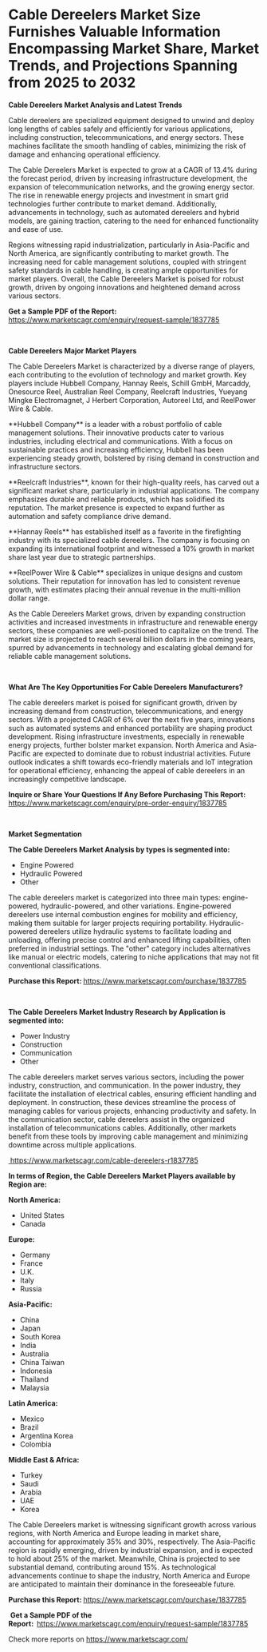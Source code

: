 <p><h1>Cable Dereelers Market Size Furnishes Valuable Information Encompassing Market Share, Market Trends, and Projections Spanning from 2025 to 2032</h1></p><p><strong>Cable Dereelers Market Analysis and Latest Trends</strong></p>
<p><p>Cable dereelers are specialized equipment designed to unwind and deploy long lengths of cables safely and efficiently for various applications, including construction, telecommunications, and energy sectors. These machines facilitate the smooth handling of cables, minimizing the risk of damage and enhancing operational efficiency.</p><p>The Cable Dereelers Market is expected to grow at a CAGR of 13.4% during the forecast period, driven by increasing infrastructure development, the expansion of telecommunication networks, and the growing energy sector. The rise in renewable energy projects and investment in smart grid technologies further contribute to market demand. Additionally, advancements in technology, such as automated dereelers and hybrid models, are gaining traction, catering to the need for enhanced functionality and ease of use.</p><p>Regions witnessing rapid industrialization, particularly in Asia-Pacific and North America, are significantly contributing to market growth. The increasing need for cable management solutions, coupled with stringent safety standards in cable handling, is creating ample opportunities for market players. Overall, the Cable Dereelers Market is poised for robust growth, driven by ongoing innovations and heightened demand across various sectors.</p></p>
<p><strong>Get a Sample PDF of the Report:&nbsp;</strong> <a href="https://www.marketscagr.com/enquiry/request-sample/1837785?utm_campaign=2299&utm_medium=2&utm_source=Github&utm_content=ia&utm_term=18022025&utm_id=cable-dereelers">https://www.marketscagr.com/enquiry/request-sample/1837785</a></p>
<p>&nbsp;</p>
<p><strong>Cable Dereelers Major Market Players</strong></p>
<p><p>The Cable Dereelers Market is characterized by a diverse range of players, each contributing to the evolution of technology and market growth. Key players include Hubbell Company, Hannay Reels, Schill GmbH, Marcaddy, Onesource Reel, Australian Reel Company, Reelcraft Industries, Yueyang Mingke Electromagnet, J Herbert Corporation, Autoreel Ltd, and ReelPower Wire & Cable.</p><p>**Hubbell Company** is a leader with a robust portfolio of cable management solutions. Their innovative products cater to various industries, including electrical and communications. With a focus on sustainable practices and increasing efficiency, Hubbell has been experiencing steady growth, bolstered by rising demand in construction and infrastructure sectors.</p><p>**Reelcraft Industries**, known for their high-quality reels, has carved out a significant market share, particularly in industrial applications. The company emphasizes durable and reliable products, which has solidified its reputation. The market presence is expected to expand further as automation and safety compliance drive demand.</p><p>**Hannay Reels** has established itself as a favorite in the firefighting industry with its specialized cable dereelers. The company is focusing on expanding its international footprint and witnessed a 10% growth in market share last year due to strategic partnerships.</p><p>**ReelPower Wire & Cable** specializes in unique designs and custom solutions. Their reputation for innovation has led to consistent revenue growth, with estimates placing their annual revenue in the multi-million dollar range.</p><p>As the Cable Dereelers Market grows, driven by expanding construction activities and increased investments in infrastructure and renewable energy sectors, these companies are well-positioned to capitalize on the trend. The market size is projected to reach several billion dollars in the coming years, spurred by advancements in technology and escalating global demand for reliable cable management solutions.</p></p>
<p>&nbsp;</p>
<p><strong>What Are The Key Opportunities For Cable Dereelers Manufacturers?</strong></p>
<p><p>The cable dereelers market is poised for significant growth, driven by increasing demand from construction, telecommunications, and energy sectors. With a projected CAGR of 6% over the next five years, innovations such as automated systems and enhanced portability are shaping product development. Rising infrastructure investments, especially in renewable energy projects, further bolster market expansion. North America and Asia-Pacific are expected to dominate due to robust industrial activities. Future outlook indicates a shift towards eco-friendly materials and IoT integration for operational efficiency, enhancing the appeal of cable dereelers in an increasingly competitive landscape.</p></p>
<p><strong>Inquire or Share Your Questions If Any Before Purchasing This Report:</strong> <a href="https://www.marketscagr.com/enquiry/pre-order-enquiry/1837785?utm_campaign=2299&utm_medium=2&utm_source=Github&utm_content=ia&utm_term=18022025&utm_id=cable-dereelers">https://www.marketscagr.com/enquiry/pre-order-enquiry/1837785</a></p>
<p>&nbsp;</p>
<p><strong>Market Segmentation</strong></p>
<p><strong>The Cable Dereelers Market Analysis by types is segmented into:</strong></p>
<p><ul><li>Engine Powered</li><li>Hydraulic Powered</li><li>Other</li></ul></p>
<p><p>The cable dereelers market is categorized into three main types: engine-powered, hydraulic-powered, and other variations. Engine-powered dereelers use internal combustion engines for mobility and efficiency, making them suitable for larger projects requiring portability. Hydraulic-powered dereelers utilize hydraulic systems to facilitate loading and unloading, offering precise control and enhanced lifting capabilities, often preferred in industrial settings. The "other" category includes alternatives like manual or electric models, catering to niche applications that may not fit conventional classifications.</p></p>
<p><strong>Purchase this Report:&nbsp;</strong><a href="https://www.marketscagr.com/purchase/1837785?utm_campaign=2299&utm_medium=2&utm_source=Github&utm_content=ia&utm_term=18022025&utm_id=cable-dereelers">https://www.marketscagr.com/purchase/1837785</a></p>
<p>&nbsp;</p>
<p><strong>The Cable Dereelers Market Industry Research by Application is segmented into:</strong></p>
<p><ul><li>Power Industry</li><li>Construction</li><li>Communication</li><li>Other</li></ul></p>
<p><p>The cable dereelers market serves various sectors, including the power industry, construction, and communication. In the power industry, they facilitate the installation of electrical cables, ensuring efficient handling and deployment. In construction, these devices streamline the process of managing cables for various projects, enhancing productivity and safety. In the communication sector, cable dereelers assist in the organized installation of telecommunications cables. Additionally, other markets benefit from these tools by improving cable management and minimizing downtime across multiple applications.</p></p>
<p><a href="https://www.marketscagr.com/cable-dereelers-r1837785?utm_campaign=2299&utm_medium=2&utm_source=Github&utm_content=ia&utm_term=18022025&utm_id=cable-dereelers">&nbsp;https://www.marketscagr.com/cable-dereelers-r1837785</a></p>
<p><strong>In terms of Region, the Cable Dereelers Market Players available by Region are:</strong></p>
<p>
    <p> <strong> North America: </strong>
        <ul>
            <li>United States</li>
            <li>Canada</li>
        </ul>
        </p> 
    <p> <strong> Europe: </strong>
        <ul>
            <li>Germany</li>
            <li>France</li>
            <li>U.K.</li>
            <li>Italy</li>
            <li>Russia</li>
        </ul>
        </p> 
    <p> <strong> Asia-Pacific: </strong>
        <ul>
            <li>China</li>
            <li>Japan</li>
            <li>South Korea</li>
            <li>India</li>
            <li>Australia</li>
            <li>China Taiwan</li>
            <li>Indonesia</li>
            <li>Thailand</li>
            <li>Malaysia</li>
        </ul>
        </p> 
    <p> <strong> Latin America: </strong>
        <ul>
            <li>Mexico</li>
            <li>Brazil</li>
            <li>Argentina Korea</li>
            <li>Colombia</li>
        </ul>
        </p> 
    <p> <strong> Middle East & Africa: </strong>
        <ul>
            <li>Turkey</li>
            <li>Saudi</li>
            <li>Arabia</li>
            <li>UAE</li>
            <li>Korea</li>
        </ul>
    </p>
    </p>
<p><p>The Cable Dereelers market is witnessing significant growth across various regions, with North America and Europe leading in market share, accounting for approximately 35% and 30%, respectively. The Asia-Pacific region is rapidly emerging, driven by industrial expansion, and is expected to hold about 25% of the market. Meanwhile, China is projected to see substantial demand, contributing around 15%. As technological advancements continue to shape the industry, North America and Europe are anticipated to maintain their dominance in the foreseeable future.</p></p>
<p><strong>Purchase this Report: </strong><a href="https://www.marketscagr.com/purchase/1837785?utm_campaign=2299&utm_medium=2&utm_source=Github&utm_content=ia&utm_term=18022025&utm_id=cable-dereelers">https://www.marketscagr.com/purchase/1837785</a></p>
<p>&nbsp;<strong>Get a Sample PDF of the Report:&nbsp;&nbsp;</strong><a href="https://www.marketscagr.com/enquiry/request-sample/1837785?utm_campaign=2299&utm_medium=2&utm_source=Github&utm_content=ia&utm_term=18022025&utm_id=cable-dereelers">https://www.marketscagr.com/enquiry/request-sample/1837785</a></p>
<p><strong></strong></p>
<p>Check more reports on <a href="https://www.marketscagr.com/?utm_campaign=2299&utm_medium=2&utm_source=Github&utm_content=ia&utm_term=18022025&utm_id=cable-dereelers">https://www.marketscagr.com/</a></p>